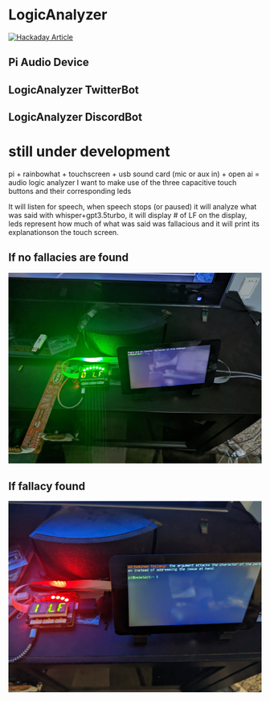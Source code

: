 # LogicAnalyzer 
[![Hackaday Article](https://img.shields.io/badge/Hackaday-Article-blue)](https://hackaday.com/2023/04/06/chatgpt-powers-a-different-kind-of-logic-analyzer/)
## Pi Audio Device
## LogicAnalyzer TwitterBot
## LogicAnalyzer DiscordBot
# still under development
pi + rainbowhat + touchscreen + usb sound card (mic or aux in) + open ai = audio logic analyzer
I want to make use of the three capacitive touch buttons and their corresponding leds

It will listen for speech, when speech stops (or paused) it will analyze what was said with whisper+gpt3.5turbo, it will display # of LF on the display, leds represent how much of what was said was fallacious and it will print its explanationson the touch screen.

## If no fallacies are found
![No Fallacies Found](https://github.com/matt-desmarais/LogicAnalyzer/raw/main/PXL_20230331_202900977.jpg)

## If fallacy found
![Fallacy Detected](https://github.com/matt-desmarais/LogicAnalyzer/raw/main/PXL_20230331_213810695%20(1).jpg)
